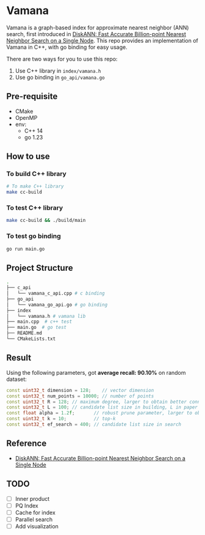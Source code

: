 # Vamana

Vamana is a graph-based index for approximate nearest neighbor (ANN) search, first introduced in [DiskANN: Fast Accurate Billion-point Nearest Neighbor Search on a Single Node](https://suhasjs.github.io/files/diskann_neurips19.pdf).
This repo provides an implementation of Vamana in C++, with go binding for easy usage.

There are two ways for you to use this repo:

1. Use C++ library in `index/vamana.h`
2. Use go binding in `go_api/vamana.go`

## Pre-requisite

- CMake
- OpenMP
- env:
  - C++ 14
  - go 1.23

## How to use

### To build C++ library

```bash
# To make C++ library
make cc-build
```

### To test C++ library

```bash
make cc-build && ./build/main
```

### To test go binding

```bash
go run main.go
```

## Project Structure

```bash
.
├── c_api
│   └── vamana_c_api.cpp # c binding
├── go_api
│   └── vamana_go_api.go # go binding
├── index
│   └── vamana.h # vamana lib
├── main.cpp  # c++ test
├── main.go  # go test
├── README.md
└── CMakeLists.txt
```

## Result

Using the following parameters, got **average recall: 90.10%** on random dataset:

```c++
const uint32_t dimension = 128;    // vector dimension
const uint32_t num_points = 10000; // number of points
const uint32_t R = 128; // maximum degree, larger to obtain better connectivity, R in paper
const uint32_t L = 100; // candidate list size in building, L in paper
const float alpha = 1.2f;       // robust prune parameter, larger to obtain better approximation
const uint32_t k = 10;          // top-k
const uint32_t ef_search = 400; // candidate list size in search
```

## Reference

- [DiskANN: Fast Accurate Billion-point Nearest Neighbor Search on a Single Node](https://suhasjs.github.io/files/diskann_neurips19.pdf)

## TODO

- [ ]  Inner product
- [ ]  PQ Index
- [ ]  Cache for index
- [ ]  Parallel search
- [ ]  Add visualization
